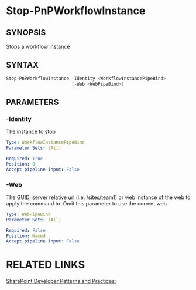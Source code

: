 # Stop-PnPWorkflowInstance

## SYNOPSIS
Stops a workflow instance

## SYNTAX 

```powershell
Stop-PnPWorkflowInstance -Identity <WorkflowInstancePipeBind>
                         [-Web <WebPipeBind>]
```


## PARAMETERS

### -Identity
The instance to stop

```yaml
Type: WorkflowInstancePipeBind
Parameter Sets: (All)

Required: True
Position: 0
Accept pipeline input: False
```

### -Web
The GUID, server relative url (i.e. /sites/team1) or web instance of the web to apply the command to. Omit this parameter to use the current web.

```yaml
Type: WebPipeBind
Parameter Sets: (All)

Required: False
Position: Named
Accept pipeline input: False
```

# RELATED LINKS

[SharePoint Developer Patterns and Practices:](http://aka.ms/sppnp)